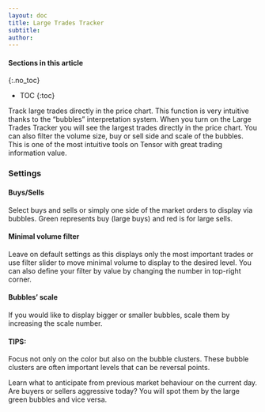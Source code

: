 ```yaml
---
layout: doc
title: Large Trades Tracker
subtitle: 
author:
---
```


#### Sections in this article
{:.no_toc}
* TOC
{:toc}

Track large trades directly in the price chart. This function is very intuitive thanks to the “bubbles” interpretation system. When you turn on the Large Trades Tracker you will see the largest trades directly in the price chart. You can also filter the volume size, buy or sell side and scale of the bubbles. This is one of the most intuitive tools on Tensor with great trading information value. 

### Settings
#### Buys/Sells
Select buys and sells or simply one side of the market orders to display via bubbles. Green represents buy (large buys) and red is for large sells.

#### Minimal volume filter
Leave on default settings as this displays only the most important trades or use filter slider to move minimal volume to display to the desired level. You can also define your filter by value by changing the number in top-right corner.


#### Bubbles’ scale
If you would like to display bigger or smaller bubbles, scale them by increasing the scale number.

<div class="summary-box">
<h4>TIPS:</h4>
<p>Focus not only on the color but also on the bubble clusters. These bubble clusters are often important levels that can be reversal points.</p>
<p>Learn what to anticipate from previous market behaviour on the current day. Are buyers or sellers aggressive today? You will spot them by the large green bubbles and vice versa.</p>
<ul>
</ul>
</div>

